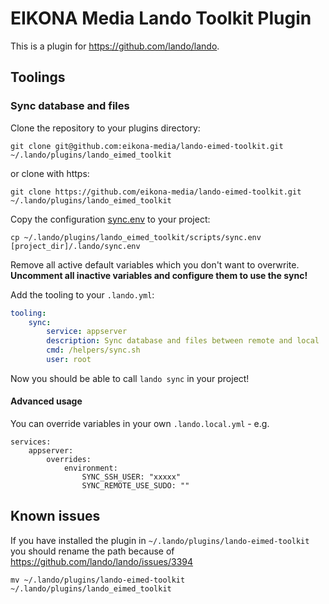# EIKONA Media Lando Toolkit Plugin

This is a plugin for https://github.com/lando/lando.

## Toolings

### Sync database and files

Clone the repository to your plugins directory:
```
git clone git@github.com:eikona-media/lando-eimed-toolkit.git ~/.lando/plugins/lando_eimed_toolkit
```
or clone with https:
```
git clone https://github.com/eikona-media/lando-eimed-toolkit.git ~/.lando/plugins/lando_eimed_toolkit
```

Copy the configuration [sync.env](scripts/sync.env) to your project:
```
cp ~/.lando/plugins/lando_eimed_toolkit/scripts/sync.env [project_dir]/.lando/sync.env
```
Remove all active default variables which you don't want to overwrite.
**Uncomment all inactive variables and configure them to use the sync!**

Add the tooling to your `.lando.yml`:
```yaml
tooling:
    sync:
        service: appserver
        description: Sync database and files between remote and local
        cmd: /helpers/sync.sh
        user: root
```

Now you should be able to call `lando sync` in your project!

#### Advanced usage 

You can override variables in your own `.lando.local.yml` - e.g.
````
services:
    appserver:
        overrides:
            environment:
                SYNC_SSH_USER: "xxxxx"
                SYNC_REMOTE_USE_SUDO: ""
````

## Known issues

If you have installed the plugin in `~/.lando/plugins/lando-eimed-toolkit` you should rename the path because of https://github.com/lando/lando/issues/3394

```
mv ~/.lando/plugins/lando-eimed-toolkit ~/.lando/plugins/lando_eimed_toolkit
```
